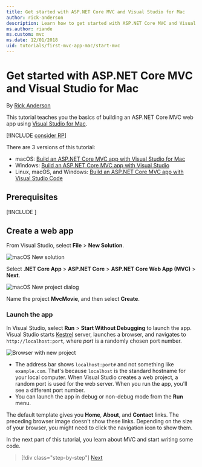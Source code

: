 ```yaml
---
title: Get started with ASP.NET Core MVC and Visual Studio for Mac
author: rick-anderson
description: Learn how to get started with ASP.NET Core MVC and Visual Studio
ms.author: riande
ms.custom: mvc
ms.date: 12/01/2018
uid: tutorials/first-mvc-app-mac/start-mvc
---
```

# Get started with ASP.NET Core MVC and Visual Studio for Mac

By [Rick Anderson](https://twitter.com/RickAndMSFT)

This tutorial teaches you the basics of building an ASP.NET Core MVC web app using [Visual Studio for Mac](https://www.visualstudio.com/vs/visual-studio-mac/).

[!INCLUDE [consider RP](../../includes/razor.md)]

There are 3 versions of this tutorial:

* macOS: [Build an ASP.NET Core MVC app with Visual Studio for Mac](xref:tutorials/first-mvc-app-mac/start-mvc)
* Windows: [Build an ASP.NET Core MVC app with Visual Studio](xref:tutorials/first-mvc-app/start-mvc)
* Linux, macOS, and Windows: [Build an ASP.NET Core MVC app with Visual Studio Code](xref:tutorials/first-mvc-app-xplat/start-mvc)

## Prerequisites

[!INCLUDE [](~/includes/net-core-prereqs-macos.md)]

## Create a web app

From Visual Studio, select **File** > **New Solution**.

![macOS New solution](../first-web-api-mac/_static/sln.png)

Select **.NET Core App** > **ASP.NET Core** > **ASP.NET Core Web App (MVC)** > **Next**.

![macOS New project dialog](start-mvc/1.png)

Name the project **MvcMovie**, and then select **Create**.


### Launch the app

In Visual Studio, select **Run** > **Start Without Debugging** to launch the app. Visual Studio starts [Kestrel](xref:fundamentals/servers/index#kestrel) server, launches a browser, and navigates to `http://localhost:port`, where *port* is a randomly chosen port number.

![Browser with new project](start-mvc/b1.png)

* The address bar shows `localhost:port#` and not something like `example.com`. That's because `localhost` is the standard hostname for your local computer. When Visual Studio creates a web project, a random port is used for the web server. When you run the app, you'll see a different port number.
* You can launch the app in debug or non-debug mode from the **Run** menu.

The default template gives you **Home**, **About**, and **Contact** links. The preceding browser image doesn't show these links. Depending on the size of your browser, you might need to click the navigation icon to show them.


In the next part of this tutorial, you learn about MVC and start writing some code.

> [!div class="step-by-step"]
> [Next](adding-controller.md)  
